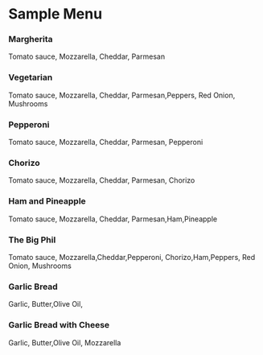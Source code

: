 <div class="menu-text" markdown="1">

# Sample Menu

### Margherita
Tomato sauce, Mozzarella, Cheddar, Parmesan

### Vegetarian
Tomato sauce, Mozzarella, Cheddar, Parmesan,Peppers, Red Onion,
Mushrooms

### Pepperoni
Tomato sauce, Mozzarella, Cheddar, Parmesan, Pepperoni

### Chorizo
Tomato sauce, Mozzarella, Cheddar, Parmesan, Chorizo

### Ham and Pineapple
Tomato sauce, Mozzarella, Cheddar, Parmesan,Ham,Pineapple

### The Big Phil
Tomato sauce, Mozzarella,Cheddar,Pepperoni, Chorizo,Ham,Peppers,
Red Onion, Mushrooms

### Garlic Bread
Garlic, Butter,Olive Oil,

### Garlic Bread with Cheese
Garlic, Butter,Olive Oil, Mozzarella



</div>